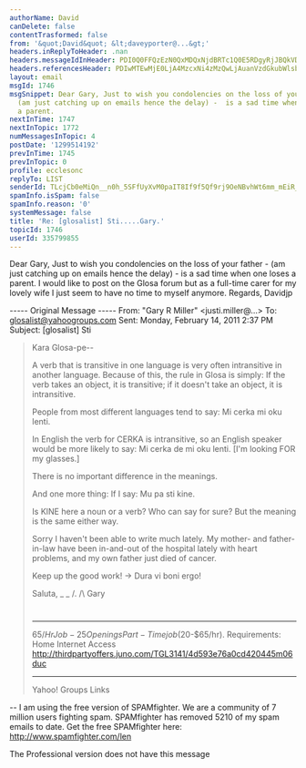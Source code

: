 ```yaml
---
authorName: David
canDelete: false
contentTrasformed: false
from: '&quot;David&quot; &lt;daveyporter@...&gt;'
headers.inReplyToHeader: .nan
headers.messageIdInHeader: PDI0Q0FFQzEzN0QxMDQxNjdBRTc1Q0E5RDgyRjJBQkVDQGRhdmlkPg==
headers.referencesHeader: PDIwMTEwMjE0LjA4MzcxNi4zMzQwLjAuanVzdGkubWlsbGVyQGp1bm8uY29tPg==
layout: email
msgId: 1746
msgSnippet: Dear Gary, Just to wish you condolencies on the loss of your father -
  (am just catching up on emails hence the delay) -  is a sad time when one loses
  a parent.
nextInTime: 1747
nextInTopic: 1772
numMessagesInTopic: 4
postDate: '1299514192'
prevInTime: 1745
prevInTopic: 0
profile: ecclesonc
replyTo: LIST
senderId: TLcjCb0eMiQn__n0h_5SFfUyXvM0paIT8If9f5Qf9rj9OeNBvhWt6mm_mEiR_U32XwNGHkgcv2fyMimUcGuF7VM_sj2cS_NYQA
spamInfo.isSpam: false
spamInfo.reason: '0'
systemMessage: false
title: 'Re: [glosalist] Sti.....Gary.'
topicId: 1746
userId: 335799855
---
```


Dear Gary,
   Just to wish you condolencies on the loss of your father - (am just 
catching up on emails hence the delay) -  is a sad time when one loses a 
parent.
   I would like to post on the Glosa forum but as a full-time carer for my 
lovely wife I just seem to have no time to myself anymore.
   Regards,  Davidjp


----- Original Message ----- 
From: "Gary R Miller" <justi.miller@...>
To: <glosalist@yahoogroups.com>
Sent: Monday, February 14, 2011 2:37 PM
Subject: [glosalist] Sti


> Kara Glosa-pe--
>
> A verb that is transitive in one language is very often intransitive in
> another language.  Because of this, the rule in Glosa is simply:  If the
> verb takes an object, it is transitive; if it doesn't take an object, it
> is intransitive.
>
> People from most different languages tend to say:
> Mi cerka mi oku lenti.
>
> In English the verb for CERKA is intransitive, so an English speaker
> would be more likely to say:
> Mi cerka de mi oku lenti.  [I'm looking FOR my glasses.]
>
> There is no important difference in the meanings.
>
> And one more thing:  If I say:
> Mu pa sti kine.
>
> Is KINE here a noun or a verb?  Who can say for sure?  But the meaning is
> the same either way.
>
> Sorry I haven't been able to write much lately.  My mother- and
> father-in-law have been in-and-out of the hospital lately with heart
> problems, and my own father just died of cancer.
>
> Keep up the good work!
> -> Dura vi boni ergo!
>
> Saluta,
> _ _
> /.
> /\   Gary
> #
> ____________________________________________________________
> $65/Hr Job - 25 Openings
> Part-Time job ($20-$65/hr). Requirements: Home Internet Access
> http://thirdpartyoffers.juno.com/TGL3141/4d593e76a0cd420445m06duc
>
>
> ------------------------------------
>
> Yahoo! Groups Links
>
>
>


--
I am using the free version of SPAMfighter.
We are a community of 7 million users fighting spam.
SPAMfighter has removed 5210 of my spam emails to date.
Get the free SPAMfighter here: http://www.spamfighter.com/len

The Professional version does not have this message




